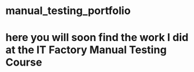# manual_testing_portfolio
# here you will soon find the work I did at the IT Factory Manual Testing Course
